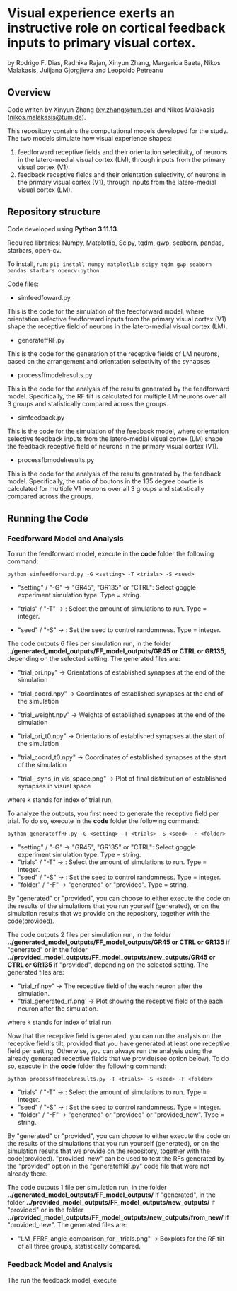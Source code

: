 # Visual experience exerts an instructive role on cortical feedback inputs to primary visual cortex.
by Rodrigo F. Dias, Radhika Rajan, Xinyun Zhang, Margarida Baeta, Nikos Malakasis, Julijana Gjorgjieva and Leopoldo Petreanu

## Overview
Code writen by Xinyun Zhang (xy.zhang@tum.de) and Nikos Malakasis (nikos.malakasis@tum.de).

This repository contains the computational models developed for the study. The two models simulate how visual experience shapes: 

1. feedforward receptive fields and their orientation selectivity, of neurons in the latero-medial visual cortex (LM), through inputs from the primary visual cortex (V1).
2. feedback receptive fields and their orientation selectivity, of neurons in the primary visual cortex (V1), through inputs from the latero-medial visual cortex (LM).

## Repository structure 
Code developed using **Python 3.11.13**.

Required libraries: Numpy, Matplotlib, Scipy, tqdm, gwp, seaborn, pandas, starbars, open-cv.

To install, run: 
`pip install numpy matplotlib scipy tqdm gwp seaborn pandas starbars opencv-python`

Code files:

- simfeedfoward.py
  
This is the code for the simulation of the feedforward model, where orientation selective feedforward inputs from the primary visual cortex (V1) shape the receptive field of neurons in the latero-medial visual cortex (LM).

- generateffRF.py

This is the code for the generation of the receptive fields of LM neurons, based on the arrangement and orientation selectivity of the synapses
  
- processffmodelresults.py

This is the code for the analysis of the results generated by the feedforward model. Specifically, the RF tilt is calculated for multiple LM neurons over all 3 groups and statistically compared across the groups. 

- simfeedback.py

This is the code for the simulation of the feedback model, where orientation selective feedback inputs from the latero-medial visual cortex (LM) shape the feedback receptive field of neurons in the primary visual cortex (V1).

- processfbmodelresults.py

This is the code for the analysis of the results generated by the feedback model. Specifically, the ratio of boutons in the 135 degree bowtie is calculated for multiple V1 neurons over all 3 groups and statistically compared across the groups. 

## Running the Code

### Feedforward Model and Analysis
To run the feedforward model, execute in the **code** folder the following command:

`python simfeedforward.py -G <setting> -T <trials> -S <seed>`

- "setting" / "-G" -> "GR45", "GR135" or "CTRL": Select goggle experiment simulation type. Type = string.
  
- "trials" / "-T" -> <number of trials>: Select the amount of simulations to run. Type = integer.
  
- "seed" / "-S" -> <seed number>: Set the seed to control randomness. Type = integer.

The code outputs 6 files per simulation run, in the folder **../generated_model_outputs/FF_model_outputs/GR45 or CTRL or GR135**, depending on the selected setting. The generated files are:

- "trial<k>_ori.npy" -> Orientations of established synapses at the end of the simulation

- "trial<k>_coord.npy" -> Coordinates of established synapses at the end of the simulation

- "trial<k>_weight.npy" -> Weights of established synapses at the end of the simulation

- "trial<k>_ori_t0.npy" -> Orientations of established synapses at the start of the simulation
  
- "trial<k>_coord_t0.npy" -> Coordinates of established synapses at the start of the simulation
  
- "trial<k>__syns_in_vis_space.png" -> Plot of final distribution of established synapses in visual space

where k stands for index of trial run.

To analyze the outputs, you first need to generate the receptive field per trial. To do so, execute in the **code** folder the following command:

`python generateffRF.py -G <setting> -T <trials> -S <seed> -F <folder>`

- "setting" / "-G" -> "GR45", "GR135" or "CTRL": Select goggle experiment simulation type. Type = string.
- "trials" / "-T" -> <number of trials>: Select the amount of simulations to run. Type = integer.
- "seed" / "-S" -> <seed number>: Set the seed to control randomness. Type = integer.
- "folder" / "-F" -> "generated" or "provided". Type = string.

By "generated" or "provided", you can choose to either execute the code on the results of the simulations that you run yourself (generated), or on the simulation results that we provide on the repository, together with the code(provided).

The code outputs 2 files per simulation run, in the folder **../generated_model_outputs/FF_model_outputs/GR45 or CTRL or GR135** if "generated" or in the folder **../provided_model_outputs/FF_model_outputs/new_outputs/GR45 or CTRL or GR135** if "provided", depending on the selected setting. The generated files are:

- "trial<k>_rf.npy" -> The receptive field of the each neuron after the simulation.
- "trial<k>_generated_rf.png' -> Plot showing the receptive field of the each neuron after the simulation.

where k stands for index of trial run.

Now that the receptive field is generated, you can run the analysis on the receptive field's tilt, provided that you have generated at least one receptive field per setting. Otherwise, you can always run the analysis using the already generated receptive fields that we provide(see option below). To do so, execute in the **code** folder the following command:

`python processffmodelresults.py -T <trials> -S <seed> -F <folder>`

- "trials" / "-T" -> <number of trials>: Select the amount of simulations to run. Type = integer.
- "seed" / "-S" -> <seed number>: Set the seed to control randomness. Type = integer.
- "folder" / "-F" -> "generated" or "provided" or "provided_new". Type = string.

 By "generated" or "provided", you can choose to either execute the code on the results of the simulations that you run yourself (generated), or on the simulation results that we provide on the repository, together with the code(provided). "provided_new" can be used to test the RFs generated by the "provided" option in the "generateffRF.py" code file that were not already there.

The code outputs 1 file per simulation run, in the folder **../generated_model_outputs/FF_model_outputs/** if "generated", in the folder **../provided_model_outputs/FF_model_outputs/new_outputs/** if "provided" or in the folder **../provided_model_outputs/FF_model_outputs/new_outputs/from_new/** if "provided_new". The generated files are:

- "LM_FFRF_angle_comparison_for_<trials>_trials.png" -> Boxplots for the RF tilt of all three groups, statistically compared.

### Feedback Model and Analysis
The run the feedback model, execute 
